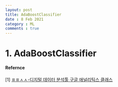 ```yaml
---
layout: post
title: AdaBoostClassifier
date : 8 Feb 2021
category : ML
comments : true
---
```



# 1. AdaBoostClassifier



#### Refernce
[1] [ㅍㅍㅅㅅ-디지털 데이터 분석툴 구글 애널리틱스 클래스](https://edu.ppss.kr/category/DATA/course/ga-class)
